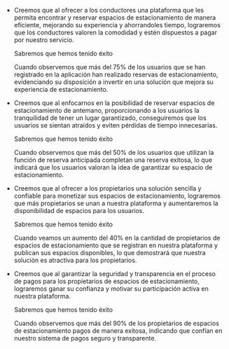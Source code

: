 * Creemos que al ofrecer a los conductores una plataforma   que les permita encontrar y reservar espacios de estacionamiento de manera eficiente, mejorando su experiencia y ahorrandoles tiempo, lograremos que los conductores valoren la comodidad y estén dispuestos a pagar por nuestro servicio.

    Sabremos que hemos tenido éxito 

    Cuando observemos que más del 75% de los usuarios que se han registrado en la aplicación han realizado reservas de estacionamiento, evidenciando su disposición a invertir en una solución que mejora su experiencia de estacionamiento.


* Creemos que al enfocarnos en la posibilidad de reservar espacios de estacionamiento de antemano, proporcionando a los usuarios la tranquilidad de tener un lugar garantizado, conseguiremos que los usuarios se sientan atraídos y eviten pérdidas de tiempo innecesarias.

    Sabremos que hemos tenido éxito

    Cuando observemos que más del 50% de los usuarios que utilizan la función de reserva anticipada completan una reserva exitosa, lo que indicará que los usuarios valoran la idea de garantizar su espacio de estacionamiento.



* Creemos que al ofrecer a los propietarios una solución sencilla y confiable para monetizar sus espacios de estacionamiento, lograremos que más propietarios se unan a nuestra plataforma y aumentaremos la disponibilidad de espacios para los usuarios.

    Sabremos que hemos tenido éxito

    Cuando veamos un aumento del 40% en la cantidad de propietarios de espacios de estacionamiento que se registran en nuestra plataforma y publican sus espacios disponibles, lo que demostrará que nuestra solución es atractiva para los propietarios.


* Creemos que al garantizar la seguridad y transparencia en el proceso de pagos para los propietarios de espacios de estacionamiento, lograremos ganar su confianza y motivar su participación activa en nuestra plataforma.

    Sabremos que hemos tenido éxito

    Cuando observemos que más del 90% de los propietarios de espacios de estacionamiento pagos de manera exitosa, indicando que confían en nuestro sistema de pagos seguro y transparente.
